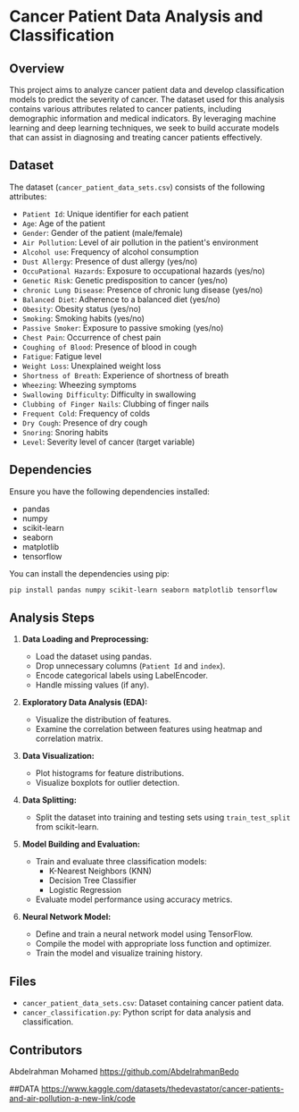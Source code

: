 # Cancer Patient Data Analysis and Classification

## Overview
This project aims to analyze cancer patient data and develop classification models to predict the severity of cancer. The dataset used for this analysis contains various attributes related to cancer patients, including demographic information and medical indicators. By leveraging machine learning and deep learning techniques, we seek to build accurate models that can assist in diagnosing and treating cancer patients effectively.

## Dataset
The dataset (`cancer_patient_data_sets.csv`) consists of the following attributes:
- `Patient Id`: Unique identifier for each patient
- `Age`: Age of the patient
- `Gender`: Gender of the patient (male/female)
- `Air Pollution`: Level of air pollution in the patient's environment
- `Alcohol use`: Frequency of alcohol consumption
- `Dust Allergy`: Presence of dust allergy (yes/no)
- `OccuPational Hazards`: Exposure to occupational hazards (yes/no)
- `Genetic Risk`: Genetic predisposition to cancer (yes/no)
- `chronic Lung Disease`: Presence of chronic lung disease (yes/no)
- `Balanced Diet`: Adherence to a balanced diet (yes/no)
- `Obesity`: Obesity status (yes/no)
- `Smoking`: Smoking habits (yes/no)
- `Passive Smoker`: Exposure to passive smoking (yes/no)
- `Chest Pain`: Occurrence of chest pain
- `Coughing of Blood`: Presence of blood in cough
- `Fatigue`: Fatigue level
- `Weight Loss`: Unexplained weight loss
- `Shortness of Breath`: Experience of shortness of breath
- `Wheezing`: Wheezing symptoms
- `Swallowing Difficulty`: Difficulty in swallowing
- `Clubbing of Finger Nails`: Clubbing of finger nails
- `Frequent Cold`: Frequency of colds
- `Dry Cough`: Presence of dry cough
- `Snoring`: Snoring habits
- `Level`: Severity level of cancer (target variable)

## Dependencies
Ensure you have the following dependencies installed:
- pandas
- numpy
- scikit-learn
- seaborn
- matplotlib
- tensorflow

You can install the dependencies using pip:
```bash
pip install pandas numpy scikit-learn seaborn matplotlib tensorflow
```



## Analysis Steps
1. **Data Loading and Preprocessing:**
   - Load the dataset using pandas.
   - Drop unnecessary columns (`Patient Id` and `index`).
   - Encode categorical labels using LabelEncoder.
   - Handle missing values (if any).

2. **Exploratory Data Analysis (EDA):**
   - Visualize the distribution of features.
   - Examine the correlation between features using heatmap and correlation matrix.

3. **Data Visualization:**
   - Plot histograms for feature distributions.
   - Visualize boxplots for outlier detection.

4. **Data Splitting:**
   - Split the dataset into training and testing sets using `train_test_split` from scikit-learn.

5. **Model Building and Evaluation:**
   - Train and evaluate three classification models:
     - K-Nearest Neighbors (KNN)
     - Decision Tree Classifier
     - Logistic Regression
   - Evaluate model performance using accuracy metrics.

6. **Neural Network Model:**
   - Define and train a neural network model using TensorFlow.
   - Compile the model with appropriate loss function and optimizer.
   - Train the model and visualize training history.

## Files
- `cancer_patient_data_sets.csv`: Dataset containing cancer patient data.
- `cancer_classification.py`: Python script for data analysis and classification.

## Contributors
Abdelrahman Mohamed https://github.com/AbdelrahmanBedo

##DATA 
https://www.kaggle.com/datasets/thedevastator/cancer-patients-and-air-pollution-a-new-link/code
